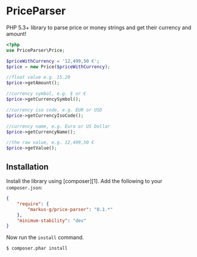 PriceParser
===========

PHP 5.3+ library to parse price or money strings and get their currency and amount!

```php
<?php
use PriceParser\Price;

$priceWithCurrency = '12,499,50 €';
$price = new Price($priceWithCurrency);

//float value e.g. 15.20
$price->getAmount();

//currency symbol, e.g. $ or €
$price->getCurrencySymbol();

//currency iso code, e.g. EUR or USD
$price->getCurrencyIsoCode();

//currency name, e.g. Euro or US Dollar
$price->getCurrencyName();

//the raw value, e.g. 12,499,50 €
$price->getValue();
```



Installation
------------

Install the library using [composer][1]. Add the following to your `composer.json`:

```json
{
    "require": {
        "markus-g/price-parser": "0.1.*"
    },
    "minimum-stability": "dev"    
}
```

Now run the `install` command.

```sh
$ composer.phar install
```
